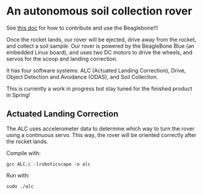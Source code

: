 # An autonomous soil collection rover

See [this doc](https://docs.google.com/document/d/1HmI_FHcoloKW9NTQgP__jY4tAkVI42v2Wa3lFLxiRu0/edit) for how to contribute and use the Beaglebone!!!

Once the rocket lands, our rover will be ejected, drive away from the rocket, and collect a soil sample. Our rover is powered by the BeagleBone Blue (an embedded Linux board), and uses two DC motors to drive the wheels, and servos for the scoop and landing correction. 

It has four software systems: ALC (Actuated Landing Correction), Drive, Object Detection and Avoidance (ODAS), and Soil Collection. 

This is currently a work in progress but stay tuned for the finished product in Spring!

## Actuated Landing Correction
The ALC uses accelerometer data to determine which way to turn the rover using a continuous servo. This way, the rover will be oriented correctly after the rocket lands. 

Compile with: 
``` 
gcc ALC.c -lroboticscape -o alc
```
Run with:
```
sudo ./alc
```
